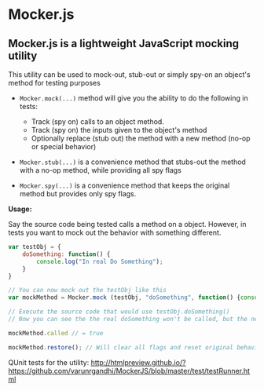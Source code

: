 # Mocker.js 

## Mocker.js is a lightweight JavaScript mocking utility


This utility can be used to mock-out, stub-out or simply spy-on an object's method for testing purposes

* `Mocker.mock(...)` method will give you the ability to do the following in tests:
    * Track (spy on) calls to an object method.
    * Track (spy on) the inputs given to the object's method
    * Optionally replace (stub out) the method with a new method (no-op or special behavior)

* `Mocker.stub(...)` is a convenience method that stubs-out the method with a no-op method, while providing all spy flags

* `Mocker.spy(...)` is a convenience method that keeps the original method but provides only spy flags.


**Usage:**

Say the source code being tested calls a method on a object. 
However, in tests you want to mock out the behavior with something different.

```js
var testObj = {
    doSomething: function() {
        console.log("In real Do Something");
    }
}

// You can now mock out the testObj like this 
var mockMethod = Mocker.mock (testObj, "doSomething", function() {console.log("In mock do something.");});

// Execute the source code that would use testObj.doSomething()
// Now you can see the the real doSomething won't be called, but the new mock doSomething should be called.

mockMethod.called // = true

mockMethod.restore(); // Will clear all flags and reset original behaviors.
```

QUnit tests for the utility: http://htmlpreview.github.io/?https://github.com/varunrgandhi/MockerJS/blob/master/test/testRunner.html
